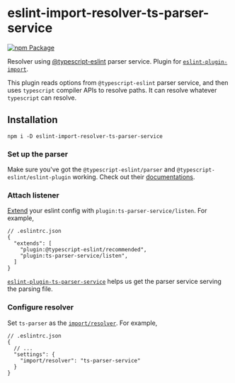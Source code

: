 # eslint-import-resolver-ts-parser-service

[![npm Package](https://img.shields.io/npm/v/eslint-import-resolver-ts-parser-service?logo=npm "eslint-import-resolver-ts-parser-service")](https://www.npmjs.com/package/eslint-import-resolver-ts-parser-service)

Resolver using [@typescript-eslint](https://github.com/typescript-eslint) parser service. Plugin for [`eslint-plugin-import`](https://www.npmjs.com/package/eslint-plugin-import).

This plugin reads options from `@typescript-eslint` parser service, and then uses `typescript` compiler APIs to resolve paths. It can resolve whatever `typescript` can resolve.

## Installation

```shell
npm i -D eslint-import-resolver-ts-parser-service
```

### Set up the parser

Make sure you've got the `@typescript-eslint/parser` and `@typescript-eslint/eslint-plugin` working. Check out their [documentations](https://typescript-eslint.io/docs/linting/).

### Attach listener

[Extend](https://eslint.org/docs/user-guide/configuring/configuration-files#extending-configuration-files) your eslint config with `plugin:ts-parser-service/listen`. For example,

```json5
// .eslintrc.json
{
  "extends": [
    "plugin:@typescript-eslint/recommended",
    "plugin:ts-parser-service/listen",
  ]
}
```

[`eslint-plugin-ts-parser-service`](https://www.npmjs.com/package/eslint-plugin-ts-parser-service) helps us get the parser service serving the parsing file.

### Configure resolver

Set `ts-parser` as the [`import/resolver`](https://github.com/import-js/eslint-plugin-import#resolvers). For example,

```json5
// .eslintrc.json
{
  // ...
  "settings": {
    "import/resolver": "ts-parser-service"
  }
}
```
